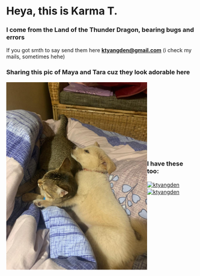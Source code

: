 <h1>Heya, this is Karma T.</h1>
<h3>I come from the Land of the Thunder Dragon, bearing bugs and errors</h3>

If you got smth to say send them here **ktyangden@gmail.com** (i check my mails, sometimes hehe)

<h3 align="left">Sharing this pic of Maya and Tara cuz they look adorable here</h3>

<!-- Flexbox container to align image and "I have these too" section side by side -->
<div style="display: flex; align-items: center; justify-content: space-between;">
  <img align="center" src="https://github.com/ktyangden/ktyangden/blob/807cddc0e036ace9c6da6875f149b059248e9eca/WhatsApp%20Image%202025-04-27%20at%2000.53.35_3a4bdc9d.jpg" height="500" width="400" />
  
  <div>
    <h3 align="left">I have these too: </h3>
    <p align="left">
      <a href="https://linkedin.com/in/ktyangden" target="blank">
        <img align="center" src="https://raw.githubusercontent.com/rahuldkjain/github-profile-readme-generator/master/src/images/icons/Social/linked-in-alt.svg" alt="ktyangden" height="30" width="40" />
      </a>
      <a href="https://instagram.com/ktyangden" target="blank">
        <img align="center" src="https://raw.githubusercontent.com/rahuldkjain/github-profile-readme-generator/master/src/images/icons/Social/instagram.svg" alt="ktyangden" height="30" width="40" />
      </a>
    </p>
  </div>
</div>
